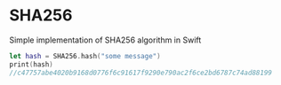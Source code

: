 # SHA256
Simple implementation of SHA256 algorithm in Swift

```swift
let hash = SHA256.hash("some message")
print(hash)
//c47757abe4020b9168d0776f6c91617f9290e790ac2f6ce2bd6787c74ad88199
 ```
